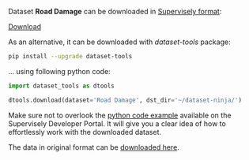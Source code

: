 Dataset **Road Damage** can be downloaded in [Supervisely format](https://developer.supervisely.com/api-references/supervisely-annotation-json-format):

 [Download](https://assets.supervisely.com/supervisely-supervisely-assets-public/teams_storage/8/P/Je/Uf962IqUrAbC8cYTO1gZt9CilxzkLl0JzDPXNp75z5aeCuVwP1OwPE9n7qBrCI1yVEW3db2ItOKWaBSWSCeIjwVUgudQiGs26EpF0gTFtmFxs1ZByqQIwW7SYcNU.tar)

As an alternative, it can be downloaded with *dataset-tools* package:
``` bash
pip install --upgrade dataset-tools
```

... using following python code:
``` python
import dataset_tools as dtools

dtools.download(dataset='Road Damage', dst_dir='~/dataset-ninja/')
```
Make sure not to overlook the [python code example](https://developer.supervisely.com/getting-started/python-sdk-tutorials/iterate-over-a-local-project) available on the Supervisely Developer Portal. It will give you a clear idea of how to effortlessly work with the downloaded dataset.

The data in original format can be [downloaded here](https://www.kaggle.com/datasets/alvarobasily/road-damage/download?datasetVersionNumber=1).